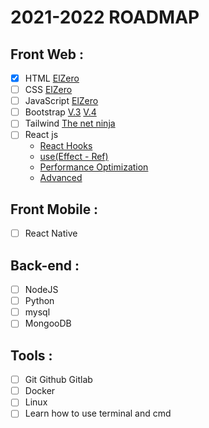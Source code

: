 # 2021-2022 ROADMAP

## Front Web :
- [x] HTML [ElZero](https://www.youtube.com/playlist?list=PLDoPjvoNmBAw_t_XWUFbBX-c9MafPk9ji)
- [ ] CSS [ElZero](https://www.youtube.com/playlist?list=PLDoPjvoNmBAzjsz06gkzlSrlev53MGIKe)
- [ ] JavaScript [ElZero](https://www.youtube.com/playlist?list=PLDoPjvoNmBAx3kiplQR_oeDqLDBUDYwVv)
- [ ] Bootstrap [V.3](https://www.youtube.com/playlist?list=PLDoPjvoNmBAw24EjNUp_88S1VeaNK8Cts) [V.4](https://www.youtube.com/playlist?list=PLDoPjvoNmBAy0dU3C3_lNRTSTtqePEsI2)
- [ ] Tailwind [The net ninja](https://www.youtube.com/playlist?list=PL4cUxeGkcC9gpXORlEHjc5bgnIi5HEGhw)
- [ ] React js 
   - [React Hooks](https://www.youtube.com/playlist?list=PLejc1JbD4ZFSaQIFNstRIrbm_fqb12Q59) 
   - [use(Effect - Ref)](https://www.youtube.com/playlist?list=PLejc1JbD4ZFTYdkjzqYBujf7UCVQyn_aq)
   - [Performance Optimization](https://www.youtube.com/playlist?list=PLejc1JbD4ZFTYdkjzqYBujf7UCVQyn_aq)
   - [Advanced](https://www.youtube.com/playlist?list=PLejc1JbD4ZFTiDCCVu_uCW0GXqyvhtbf8)
## Front Mobile :
- [ ] React Native
## Back-end :
- [ ] NodeJS
- [ ] Python
- [ ] mysql
- [ ] MongooDB
## Tools :
- [ ] Git Github Gitlab
- [ ] Docker
- [ ] Linux
- [ ] Learn how to use terminal and cmd
